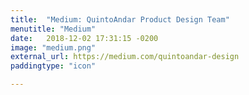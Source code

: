 ```yaml
---
title:  "Medium: QuintoAndar Product Design Team"
menutitle: "Medium"
date:   2018-12-02 17:31:15 -0200
image: "medium.png"
external_url: https://medium.com/quintoandar-design
paddingtype: "icon"

---
```

